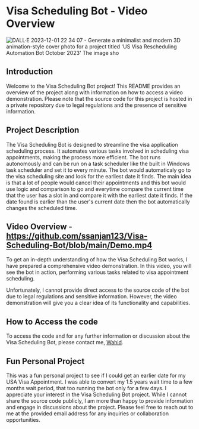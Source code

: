 # Visa Scheduling Bot - Video Overview
![DALL·E 2023-12-01 22 34 07 - Generate a minimalist and modern 3D animation-style cover photo for a project titled 'US Visa Rescheduling Automation Bot October 2023'  The image sho](https://github.com/ssanjan123/Visa-Scheduling-Bot/assets/84153519/54edfe2e-80fe-4196-92ac-ea1df3528870)

## Introduction

Welcome to the Visa Scheduling Bot project! This README provides an overview of the project along with information on how to access a video demonstration. Please note that the source code for this project is hosted in a private repository due to legal regulations and the presence of sensitive information.

## Project Description

The Visa Scheduling Bot is designed to streamline the visa application scheduling process. It automates various tasks involved in scheduling visa appointments, making the process more efficient.
The bot runs autonomously and can be run on a task scheduler like the built in Windows task scheduler and set it to every minute. The bot would automaticaly go to the visa scheduling site and look for the earliest date it finds. The main idea is that a lot of people would cancel their appointments and this bot would use logic and comparison to go and everytime compare the current time that the user has a slot in and compare it with the earliest date it finds. If the date found is earlier than the user's current date then the bot automatically changes the scheduled time.

## Video Overview - https://github.com/ssanjan123/Visa-Scheduling-Bot/blob/main/Demo.mp4

To get an in-depth understanding of how the Visa Scheduling Bot works, I have prepared a comprehensive video demonstration. In this video, you will see the bot in action, performing various tasks related to visa appointment scheduling.

Unfortunately, I cannot provide direct access to the source code of the bot due to legal regulations and sensitive information. However, the video demonstration will give you a clear idea of its functionality and capabilities.

## How to Access the code

To access the code and for any further information or discussion about the Visa Scheduling Bot, please contact me, [Wahid](mailto:ssanjan@sfu.ca).

## Fun Personal Project

This was a fun personal project to see if I could get an earlier date for my USA Visa Appointment. I was able to convert my 1.5 years wait time to a few months wait period, that too running the bot only for a few days.
I appreciate your interest in the Visa Scheduling Bot project. While I cannot share the source code publicly, I am more than happy to provide information and engage in discussions about the project. Please feel free to reach out to me at the provided email address for any inquiries or collaboration opportunities.

